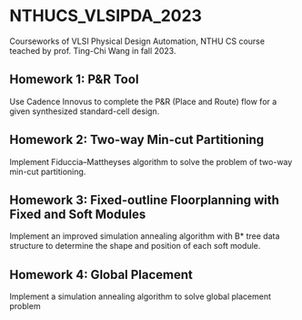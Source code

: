 # NTHUCS_VLSIPDA_2023
Courseworks of VLSI Physical Design Automation, NTHU CS course teached by prof. Ting-Chi Wang in fall 2023.
## Homework 1: P&R Tool
Use Cadence Innovus to complete the P&R (Place and Route) flow for a given synthesized standard-cell design.
## Homework 2: Two-way Min-cut Partitioning
Implement Fiduccia–Mattheyses algorithm to solve the problem of two-way min-cut partitioning.
## Homework 3: Fixed-outline Floorplanning with Fixed and Soft Modules
Implement an improved simulation annealing algorithm with B* tree data structure to determine the shape and position of each soft module.
## Homework 4: Global Placement
Implement a simulation annealing algorithm to solve global placement problem
